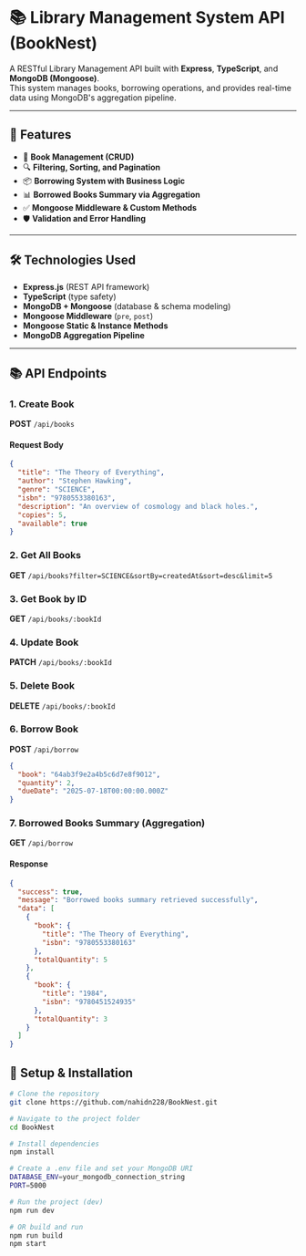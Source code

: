 # 📚 Library Management System API (BookNest)

A RESTful Library Management API built with **Express**, **TypeScript**, and **MongoDB (Mongoose)**.  
This system manages books, borrowing operations, and provides real-time data using MongoDB's aggregation pipeline.

---

## 🚀 Features

- 📖 **Book Management (CRUD)**
- 🔍 **Filtering, Sorting, and Pagination**
- 📦 **Borrowing System with Business Logic**
- 📊 **Borrowed Books Summary via Aggregation**
- ✅ **Mongoose Middleware & Custom Methods**
- 🛡️ **Validation and Error Handling**

---

## 🛠️ Technologies Used

- **Express.js** (REST API framework)
- **TypeScript** (type safety)
- **MongoDB + Mongoose** (database & schema modeling)
- **Mongoose Middleware** (`pre`, `post`)
- **Mongoose Static & Instance Methods**
- **MongoDB Aggregation Pipeline**

---


## 📚 API Endpoints

### 1. Create Book

**POST** `/api/books`

#### Request Body
```json
{
  "title": "The Theory of Everything",
  "author": "Stephen Hawking",
  "genre": "SCIENCE",
  "isbn": "9780553380163",
  "description": "An overview of cosmology and black holes.",
  "copies": 5,
  "available": true
}

```

### 2. Get All Books

**GET** `/api/books?filter=SCIENCE&sortBy=createdAt&sort=desc&limit=5`


### 3.  Get Book by ID

**GET** `/api/books/:bookId`

### 4. Update Book
**PATCH** `/api/books/:bookId`


### 5. Delete Book
**DELETE** `/api/books/:bookId`


### 6. Borrow Book

**POST** `/api/borrow`

```json
{
  "book": "64ab3f9e2a4b5c6d7e8f9012",
  "quantity": 2,
  "dueDate": "2025-07-18T00:00:00.000Z"
}

```


### 7. Borrowed Books Summary (Aggregation)
**GET** `/api/borrow`

#### Response


```json
{
  "success": true,
  "message": "Borrowed books summary retrieved successfully",
  "data": [
    {
      "book": {
        "title": "The Theory of Everything",
        "isbn": "9780553380163"
      },
      "totalQuantity": 5
    },
    {
      "book": {
        "title": "1984",
        "isbn": "9780451524935"
      },
      "totalQuantity": 3
    }
  ]
}


```


## 🔧 Setup & Installation

```bash
# Clone the repository
git clone https://github.com/nahidn228/BookNest.git

# Navigate to the project folder
cd BookNest

# Install dependencies
npm install

# Create a .env file and set your MongoDB URI
DATABASE_ENV=your_mongodb_connection_string
PORT=5000

# Run the project (dev)
npm run dev

# OR build and run
npm run build
npm start
